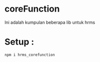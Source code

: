 # coreFunction
Ini adalah kumpulan beberapa lib untuk hrms
# Setup : 
```
npm i hrms_corefunction
```

